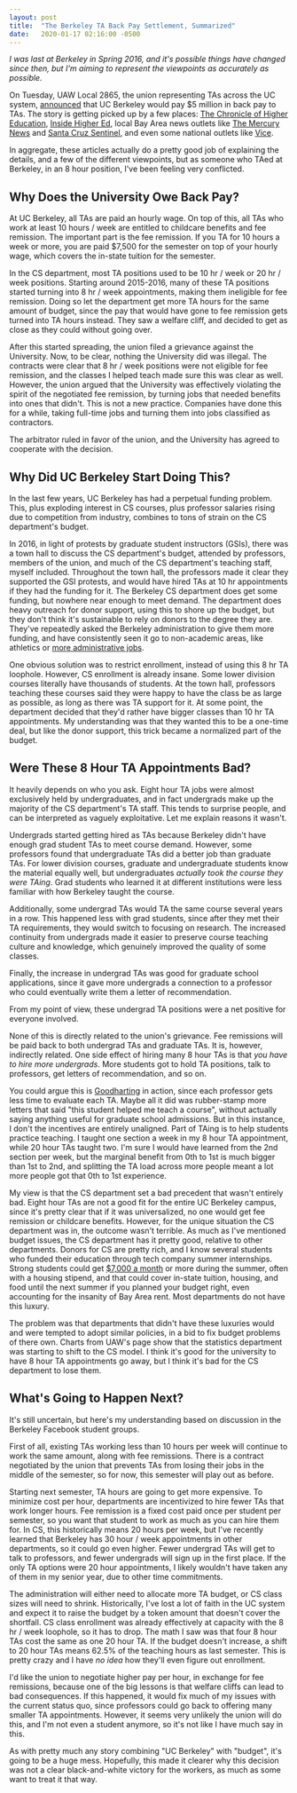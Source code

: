 ```yaml
---
layout: post
title:  "The Berkeley TA Back Pay Settlement, Summarized"
date:   2020-01-17 02:16:00 -0500
---
```


*I was last at Berkeley in Spring 2016, and it's possible things have changed
since then, but I'm aiming to represent the viewpoints as accurately as
possible.*

On Tuesday, UAW Local 2865, the union representing TAs across the UC system,
[announced](https://uaw2865.org/cal-tas-win-multi-million-dollar-grievance-victory/)
that UC Berkeley would pay $5 million in back pay to TAs. The story is getting
picked up by a few places: [The Chronicle of Higher Education](http://uaw2865.org/wp-content/uploads/2020/01/Berkeley-TAs-Are-Awarded-Millions-in-Ba...ay-The-Chronicle-of-Higher-Education.pdf), [Inside Higher Ed](https://www.insidehighered.com/news/2020/01/16/arbitrator-says-uc-berkeley-owes-its-computer-science-tas-5-million),
local Bay Area news outlets like [The Mercury News](https://www.mercurynews.com/2020/01/15/cal-tas-declare-victory-in-multi-million-grievance-fight/)
and [Santa Cruz Sentinel](https://www.santacruzsentinel.com/2020/01/15/cal-tas-declare-victory-in-multi-million-grievance-fight/),
and even some national outlets like [Vice](https://www.vice.com/en_us/article/v74d7b/teaching-assistants-say-theyve-won-millions-from-uc-berkeley).

In aggregate, these articles actually do a pretty good job of explaining the
details, and a few of the different viewpoints, but as someone who TAed
at Berkeley, in an 8 hour position, I've been feeling very conflicted.


Why Does the University Owe Back Pay?
-------------------------------------------------------------------------

At UC Berkeley, all TAs are paid an hourly wage. On top of this, all TAs who
work at least 10 hours / week are entitled to childcare benefits and
fee remission. The important part is the fee remission. If you TA for 10
hours a week or more, you are paid $7,500 for the semester on top of
your hourly wage, which covers the in-state tuition for the semester.

In the CS department, most TA positions used to be 10 hr / week or
20 hr / week positions. Starting around 2015-2016, many of these TA positions
started turning into 8 hr / week appointments, making them ineligible for
fee remission. Doing so let the department get more TA hours for the
same amount of budget, since the pay that would have gone to fee remission
gets turned into TA hours instead. They saw a welfare cliff, and decided to
get as close as they could without going over.

After this started spreading, the union filed a grievance against the University. Now, to be clear,
nothing the University did was illegal. The contracts were clear that
8 hr / week positions were not eligible for fee remission, and the classes
I helped teach made sure this was clear as well. However, the union argued that
the University was effectively violating the spirit of the negotiated
fee remission, by turning jobs that needed benefits into ones that didn't.
This is not a new practice. Companies have done this for a while, taking
full-time jobs and turning them into jobs classified as contractors.

The arbitrator ruled in favor of the union, and the University has agreed
to cooperate with the decision.


Why Did UC Berkeley Start Doing This?
------------------------------------------------------------------------

In the last few years, UC Berkeley has had a perpetual funding problem. This,
plus exploding interest in CS courses, plus professor salaries rising due to
competition from industry, combines to tons of strain on the CS department's
budget.

In 2016, in light of protests by graduate student instructors (GSIs), there was a
town hall to discuss the CS department's budget, attended by professors,
members of the union, and much of the CS department's teaching staff,
myself included. Throughout the town hall, the professors made it clear
they supported the GSI protests, and would have hired TAs at 10 hr
appointments if they had the funding for it. The Berkeley CS department
does get some funding, but nowhere near enough to meet demand. The department
does heavy outreach for donor support, using this to shore up the budget,
but they don't think it's sustainable to rely on donors to the degree
they are. They've repeatedly asked the Berkeley
administration to give them more funding, and have consistently seen it go
to non-academic areas, like athletics or [more administrative jobs](https://www.latimes.com/local/education/la-me-uc-spending-20151011-story.html).

One obvious solution was to restrict enrollment, instead of using this
8 hr TA loophole. However, CS enrollment is already insane.
Some lower division courses literally have thousands of students.
At the town hall, professors teaching these courses said
they were happy to have the class be as large as possible, as long as there
was TA support for it. At some point, the department decided that they'd
rather have bigger classes than 10 hr TA appointments.
My understanding was that they wanted this to be a one-time deal,
but like the donor support, this trick became a normalized part of the budget.


Were These 8 Hour TA Appointments Bad?
-----------------------------------------------------------------------

It heavily depends on who you ask. Eight hour TA jobs were almost
exclusively held by undergraduates, and in fact undergrads make up
the majority of the CS department's TA staff.
This tends to surprise people, and can be interpreted as vaguely
exploitative. Let me explain reasons it wasn't.

Undergrads started getting hired as TAs
because Berkeley didn't have enough grad student TAs to meet course
demand. However, some
professors
found that undergraduate TAs did a better job than graduate
TAs.
For lower division courses, graduate and undergraduate students know
the material equally well, but undergraduates *actually took the course
they were TAing*. Grad students who learned it at different institutions
were less familiar with how Berkeley taught the course.

Additionally, some undergrad TAs would TA the same course several
years in a row. This happened less with grad students, since after they
met their TA requirements, they would switch to focusing on research.
The increased continuity from undergrads made it easier to preserve
course teaching
culture and knowledge, which genuinely improved the quality of some classes.

Finally, the increase in undergrad TAs was good for graduate school
applications, since it gave more undergrads a connection to a professor
who could eventually write them a letter of recommendation.

From my point of view, these undergrad TA positions were a net
positive for everyone involved.

None of this is directly related to the union's grievance. Fee remissions
will be paid back to both undergrad TAs and graduate TAs. It is, however,
indirectly related. One side effect of hiring many 8 hour TAs is that
*you have to hire more undergrads*.
More students got to hold TA positions, talk to professors, get
letters of recommendation, and so on.

You could argue this is [Goodharting](https://en.wikipedia.org/wiki/Goodhart%27s_law)
in action, since each professor gets less time to evaluate each TA. Maybe all
it did was rubber-stamp more letters that said "this student helped me
teach a course", without actually saying anything useful for graduate
school admissions. But in this instance, I don't the incentives are entirely
unaligned. Part of TAing is to help students practice teaching. I taught
one section a week in my 8 hour TA appointment, while 20 hour TAs taught two. I'm sure
I would have learned from the 2nd section per week, but the marginal benefit
from 0th to 1st is much bigger than 1st to 2nd, and splitting the TA load across
more people meant a lot more people got that 0th to 1st experience.

My view is that the CS department set a bad precedent that wasn't entirely bad.
Eight hour TAs are not a good fit for the entire UC Berkeley campus, since it's
pretty clear that if it was universalized, no one would get fee remission or
childcare benefits. However, for the unique situation the CS department was in,
the outcome wasn't terrible. As much as I've mentioned budget issues, the CS
department has it pretty good, relative to other departments. Donors for CS
are pretty rich, and I know several students who funded their education through
tech company summer internships. Strong students could get
[$7,000 a month](https://www.glassdoor.com/research/internships-entry-level-jobs-2019/)
or more during the summer, often with a housing stipend, and that could cover in-state tuition,
housing, and food until the next summer if you planned your budget right,
even accounting for the insanity of Bay Area rent. Most departments do not have this
luxury.

The problem was that departments that didn't have these luxuries would and
were tempted to adopt similar policies, in a bid to fix budget problems of there
own. Charts from UAW's page show that the statistics department was starting to
shift to the CS model. I think it's good for the university to have 8 hour TA appointments go away,
but I think it's bad for the CS department to lose them.


What's Going to Happen Next?
-----------------------------------------------------------------------------

It's still uncertain, but here's my understanding based on discussion in
the Berkeley Facebook student groups.

First of all, existing TAs working less than 10 hours per week will continue
to work the same amount, along with fee remissions. There is
a contract negotiated by the union that prevents TAs from losing their jobs
in the middle of the semester, so for now, this semester will play out as
before.

Starting next semester, TA hours are going to get more expensive. To minimize
cost per hour, departments are incentivized to hire fewer TAs that work longer
hours. Fee remission is a fixed cost paid once per student per semester, so you
want that student to work as much as you can hire them for. In CS,
this historically means 20 hours per week, but I've recently
learned that Berkeley has 30 hour / week appointments in other departments,
so it could go even higher. Fewer undergrad TAs will get to talk to professors,
and fewer undergrads will sign up in the first place. If the only TA options were
20 hour appointments, I likely wouldn't have taken any of them in my senior
year, due to other time commitments.

The administration will either need to allocate more TA budget, or CS class sizes
will need to shrink. Historically, I've lost a lot of faith in the UC system
and expect it to raise the budget by a token amount that doesn't cover the
shortfall. CS class enrollment was already effectively at capacity with the
8 hr / week loophole, so it has to drop. The math I saw was that four 8 hour TAs
cost the same as one 20 hour TA. If the budget doesn't increase, a shift to
20 hour TAs means 62.5% of the teaching hours as last semester. This is pretty
crazy and I have *no idea* how they'll even figure out enrollment.

I'd like the union to negotiate higher pay per hour, in exchange for fee
remissions, because one of the big lessons is that welfare cliffs can lead to
bad consequences.
If this happened, it would fix much of my issues with the
current status quo, since professors could go back to offering many smaller
TA appointments. However, it seems very unlikely the union will do this,
and I'm not even a student anymore, so it's not like I have much say in this.

As with pretty much any story combining "UC Berkeley" with "budget", it's going
to be a huge mess. Hopefully, this made it clearer why this decision was not a
clear black-and-white victory for the workers, as much as some want to
treat it that way.
